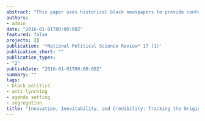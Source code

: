 ```yaml
---
abstract: "This paper uses historical black newspapers to provide context for the development of four major civil rights issues -- lynching, segregated travel, abolishing poll taxes, and establishing a permanent Fair Employment Practices Committee. The origins for these four issues speak to the larger question of how the issue content of the congressional black agenda changes over time. Placing these issues within the proper historical context shows that the particular demands of the civil rights movement were not the inevitable products of their time. Instead, these issues are the result of the purposive efforts of political entrepreneurs. Examining the origins of these four civil rights issues reveals the importance of black activism and representation in congressional agenda setting."
authors:
- admin
date: "2016-01-01T00:00:00Z"
featured: false
projects: []
publication: '*National Political Science Review* 17 (1)'
publication_short: ""
publication_types:
- "2"
publishDate: "2016-01-01T00:00:00Z"
summary: ""
tags:
- black politics
- anti-lynching
- agenda setting
- segregation
title: "Innovation, Inevitability, and Credibility: Tracking the Origins of Black Civil Rights Issues"
---
```


